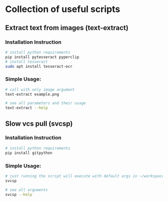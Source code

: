 # Collection of useful scripts

## Extract text from images (text-extract)

### Installation Instruction

```bash
# install python requirements
pip install pytesseract pyperclip
# install tesseract
sudo apt install tesseract-ocr
```

### Simple Usage: 
```bash
# call with only image argument
text-extract example.png
```

```bash
# see all parameters and their usage
text-extract --help
```

## Slow vcs pull (svcsp)


### Installation Instruction

```bash
# install python requirements
pip install gitpython
```


### Simple Usage:
```bash
# just running the script will execute with default args in ~/workspace-wanderer/src
svcsp
```

```bash
# see all arguments
svcsp --help
```
